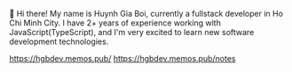 👋 Hi there!
My name is Huynh Gia Boi, currently a fullstack developer in Ho Chi Minh City.
I have 2+ years of experience working with JavaScript(TypeScript), and I'm very excited to learn new software development technologies.

https://hgbdev.memos.pub/
https://hgbdev.memos.pub/notes


<!---
hgbdev/hgbdev is a ✨ special ✨ repository because its `README.md` (this file) appears on your GitHub profile.
You can click the Preview link to take a look at your changes.
--->
